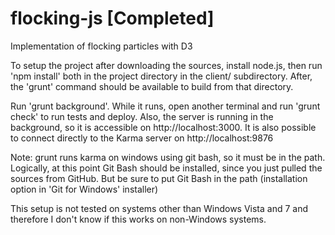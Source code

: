 # flocking-js [Completed]
Implementation of flocking particles with D3

To setup the project after downloading the sources, install node.js, 
then run 'npm install' both in the project directory in the client/ subdirectory.
After, the 'grunt' command should be available to build from that directory.

Run 'grunt background'. While it runs, open another terminal and run 'grunt check' to run tests and deploy.
Also, the server is running in the background, so it is accessible on http://localhost:3000.  It is also
possible to connect directly to the Karma server on http://localhost:9876

Note: grunt runs karma on windows using git bash, so it must be in the path. Logically, at this point Git
Bash should be installed, since you just pulled the sources from GitHub. But be sure to put Git Bash in the
path (installation option in 'Git for Windows' installer)

This setup is not tested on systems other than Windows Vista and 7 and therefore I don't know if this works on non-Windows systems.
